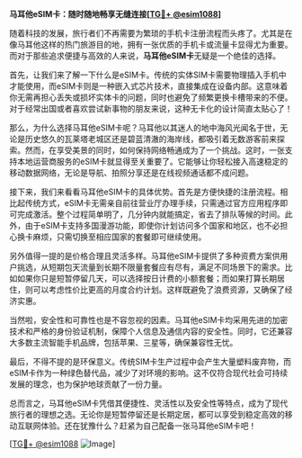 **马耳他eSIM卡：随时随地畅享无缝连接[[TG💪+ @esim1088](https://t.me/s/esim1088)]**

随着科技的发展，旅行者们不再需要为繁琐的手机卡注册流程而头疼了。尤其是在像马耳他这样的热门旅游目的地，拥有一张优质的手机卡或流量卡显得尤为重要。而对于那些追求便捷与高效的人来说，**马耳他eSIM卡**无疑是一个绝佳的选择。

首先，让我们来了解一下什么是eSIM卡。传统的实体SIM卡需要物理插入手机中才能使用，而eSIM卡则是一种嵌入式芯片技术，直接集成在设备内部。这意味着你无需再担心丢失或损坏实体卡的问题，同时也避免了频繁更换卡槽带来的不便。对于经常出国或者喜欢尝试新事物的朋友来说，这种无卡化的设计简直太贴心了！

那么，为什么选择马耳他eSIM卡呢？马耳他以其迷人的地中海风光闻名于世，无论是历史悠久的瓦莱塔老城区还是碧蓝清澈的海岸线，都吸引着无数游客前来探索。然而，在享受美景的同时，如何保持网络畅通成为了一个挑战。这时，一张支持本地运营商服务的eSIM卡就显得至关重要了。它能够让你轻松接入高速稳定的移动数据网络，无论是导航、拍照分享还是在线视频通话都不成问题。

接下来，我们来看看马耳他eSIM卡的具体优势。首先是方便快捷的注册流程。相比起传统方式，eSIM卡无需亲自前往营业厅办理手续，只需通过官方应用程序即可完成激活。整个过程简单明了，几分钟内就能搞定，省去了排队等候的时间。此外，由于eSIM卡支持多国漫游功能，即使你计划访问多个国家和地区，也不必担心换卡麻烦，只需切换至相应国家的套餐即可继续使用。

另外值得一提的是价格合理且灵活多样。马耳他eSIM卡提供了多种资费方案供用户挑选，从短期包天流量到长期不限量套餐应有尽有，满足不同场景下的需求。比如如果你只是短暂停留几天，可以选择按日计费的小额套餐；而如果打算长期居住，则可以考虑性价比更高的月度合约计划。这样既避免了浪费资源，又确保了经济实惠。

当然啦，安全性和可靠性也是不容忽视的因素。马耳他eSIM卡均采用先进的加密技术和严格的身份验证机制，保障个人信息及通信内容的安全性。同时，它还兼容大多数主流智能手机品牌，包括苹果、三星等，确保兼容性无忧。

最后，不得不提的是环保意义。传统SIM卡生产过程中会产生大量塑料废弃物，而eSIM卡作为一种绿色替代品，减少了对环境的影响。这不仅符合现代社会可持续发展的理念，也为保护地球贡献了一份力量。

总而言之，马耳他eSIM卡凭借其便捷性、灵活性以及安全性等特点，成为了现代旅行者的理想之选。无论你是短暂停留还是长期定居，都可以享受到稳定高效的移动互联网体验。还在犹豫什么？赶紧为自己配备一张马耳他eSIM卡吧！

[[TG💪+ @esim1088](https://t.me/s/esim1088) ![Image](https://i.postimg.cc/4NQfJmqS/Snipaste-2025-05-13-00-14-12.png)]